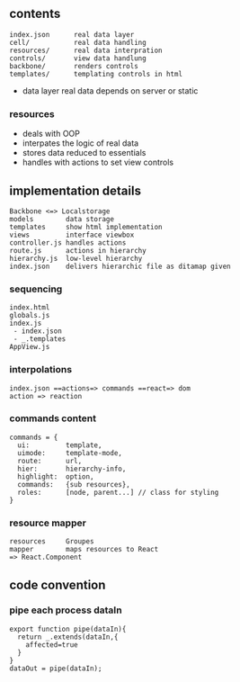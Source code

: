 
## contents
```
index.json      real data layer
cell/           real data handling
resources/      real data interpration
controls/       view data handlung
backbone/       renders controls
templates/      templating controls in html
```
- data layer real data depends on server or static
### resources
- deals with OOP
- interpates the logic of real data
- stores data reduced to essentials
- handles with actions to set view controls
## implementation details
```
Backbone <=> Localstorage
models        data storage
templates     show html implementation
views         interface viewbox
controller.js handles actions
route.js      actions in hierarchy
hierarchy.js  low-level hierarchy
index.json    delivers hierarchic file as ditamap given
```
### sequencing
```
index.html
globals.js
index.js
 - index.json
 - _.templates
AppView.js
```
### interpolations
```
index.json ==actions=> commands ==react=> dom
action => reaction
```
### commands content
```
commands = {
  ui:         template,
  uimode:     template-mode,
  route:      url,
  hier:       hierarchy-info,
  highlight:  option,
  commands:   {sub resources},
  roles:      [node, parent...] // class for styling
}
```
### resource mapper
```
resources     Groupes
mapper        maps resources to React
=> React.Component
```
## code convention
### pipe each process dataIn
```
export function pipe(dataIn){
  return _.extends(dataIn,{
    affected=true
  }
}
dataOut = pipe(dataIn);
```